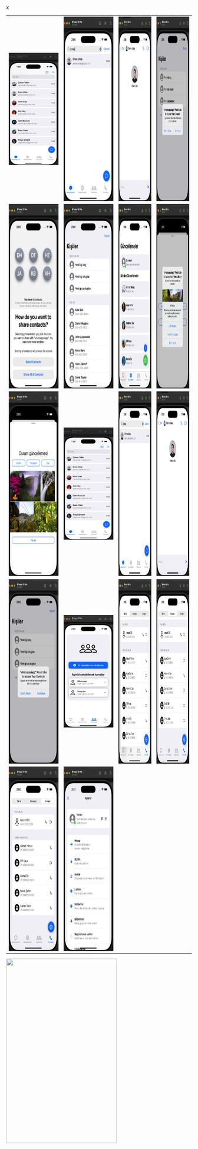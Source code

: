<table>
  <tr>
<td><img src="https://github.com/kenantasdemir/basicwhatsappuiappswift/blob/main/assets/home.png"/></td>
<td><img src="https://github.com/kenantasdemir/basicwhatsappuiappswift/blob/main/assets/homesearch.png" width="300" height="500"/></td>

<td><img src="https://github.com/kenantasdemir/basicwhatsappuiappswift/blob/main/assets/chatscreen.png" width="300" height="500"/></td>

<td><img src="https://github.com/kenantasdemir/basicwhatsappuiappswift/blob/main/assets/homecontactspermission.png" width="300" height="500"/></td>

  </tr>



  <tr>
    <td><img src="https://github.com/kenantasdemir/basicwhatsappuiappswift/blob/main/assets/permissionconfirm.png" width="300" height="500"/></td>
<td><img src="https://github.com/kenantasdemir/basicwhatsappuiappswift/blob/main/assets/contacts.png" width="300" height="500"/></td>
<td><img src="https://github.com/kenantasdemir/basicwhatsappuiappswift/blob/main/assets/statuspage.png" width="300" height="500"/></td>

<td><img src="https://github.com/kenantasdemir/basicwhatsappuiappswift/blob/main/assets/statuspagepermission.png" width="300" height="500"/></td>



  </tr>





  <tr>
    <td><img src="https://github.com/kenantasdemir/basicwhatsappuiappswift/blob/main/assets/statuspageimages.png" width="300" height="500"/></td>
<td><img src="https://github.com/kenantasdemir/basicwhatsappuiappswift/blob/main/assets/home.png"/></td>
<td><img src="https://github.com/kenantasdemir/basicwhatsappuiappswift/blob/main/assets/homesearch.png" width="300" height="500"/></td>

<td><img src="https://github.com/kenantasdemir/basicwhatsappuiappswift/blob/main/assets/chatscreen.png" width="300" height="500"/></td>



  </tr>


  

  <tr>
    <td><img src="https://github.com/kenantasdemir/basicwhatsappuiappswift/blob/main/assets/homecontactspermission.png" width="300" height="500"/></td>
<td><img src="https://github.com/kenantasdemir/basicwhatsappuiappswift/blob/main/assets/community.png"/></td>
<td><img src="https://github.com/kenantasdemir/basicwhatsappuiappswift/blob/main/assets/calls.png" width="300" height="500"/></td>

<td><img src="https://github.com/kenantasdemir/basicwhatsappuiappswift/blob/main/assets/missedcall.png" width="300" height="500"/></td>



  </tr>

  <tr>
    <td><img src="https://github.com/kenantasdemir/basicwhatsappuiappswift/blob/main/assets/answeredcalls.png" width="300" height="500"/></td>
     <td><img src="https://github.com/kenantasdemir/basicwhatsappuiappswift/blob/main/assets/settings.png" width="300" height="500"/></td>
  </tr>



x










  
</table>













<img src="https://raw.githubusercontent.com/kenantasdemir/eticaretappuiswift/main/intro.gif" width="300" height="500" />
